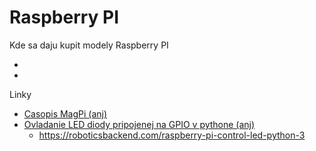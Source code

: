 Raspberry PI
============

Kde sa daju kupit modely Raspberry PI
* [](https://www.alza.sk/raspberry/v3978.htm)
* [](https://techfun.sk/kategoria-produktu/raspberry-pi-orange-pi-banana-pi-vyvojove-dosky-a-moduly/)

Linky
* [Casopis MagPi (anj)](https://magpi.raspberrypi.com/issues)
* [Ovladanie LED diody pripojenej na GPIO v pythone (anj)](https://thepihut.com/blogs/raspberry-pi-tutorials/27968772-turning-on-an-led-with-your-raspberry-pis-gpio-pins)
  * https://roboticsbackend.com/raspberry-pi-control-led-python-3

